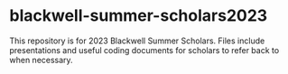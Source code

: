 # blackwell-summer-scholars2023
This repository is for 2023 Blackwell Summer Scholars. Files include presentations and useful coding documents for scholars to refer back to when necessary.
